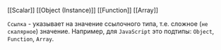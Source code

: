 [[Scalar]]
[[Object (Instance)]]
[[Function]]
[[Array]]

`Ссылка` - указывает на значение ссылочного типа, т.е. сложное (`не скалярное`) значение.
Например, для `JavaScript` это подтипы: `Object`, `Function`, `Array`.